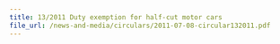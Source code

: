 ```yaml
---
title: 13/2011 Duty exemption for half-cut motor cars
file_url: /news-and-media/circulars/2011-07-08-circular132011.pdf
---
```

